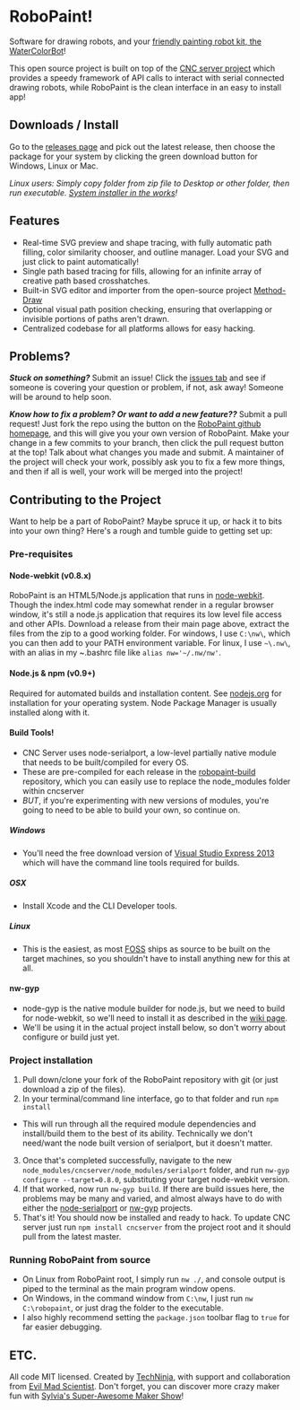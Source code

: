 RoboPaint!
=============

Software for drawing robots, and your
[friendly painting robot kit, the WaterColorBot](http://watercolorbot.com)!

This open source project is built on top of the
[CNC server project](http://github.com/techninja/cncserver) which provides
a speedy framework of API calls to interact with serial connected drawing
robots, while RoboPaint is the clean interface in an easy to install app!


## Downloads / Install
Go to the [releases page](https://github.com/evil-mad/robopaint/releases) and
pick out the latest release, then choose the package for your system by clicking
the green download button for Windows, Linux or Mac.

*Linux users: Simply copy folder from zip file to
Desktop or other folder, then run executable.
[System installer in the works](https://github.com/evil-mad/robopaint/issues/73)!*


## Features
 * Real-time SVG preview and shape tracing, with fully automatic path filling,
color similarity chooser, and outline manager. Load your SVG and just click to
paint automatically!
 * Single path based tracing for fills, allowing for an infinite array of
creative path based crosshatches.
 * Built-in SVG editor and importer from the open-source project
[Method-Draw](https://github.com/duopixel/Method-Draw)
 * Optional visual path position checking, ensuring that overlapping or invisible
portions of paths aren't drawn.
 * Centralized codebase for all platforms allows for easy hacking.


## Problems?
***Stuck on something?*** Submit an issue! Click the
[issues tab](https://github.com/evil-mad/robopaint/issues) and see if someone
is covering your question or problem, if not, ask away! Someone will be around
to help soon.

***Know how to fix a problem? Or want to add a new feature??*** Submit a pull
request! Just fork the repo using the button on the
[RoboPaint github homepage](https://github.com/evil-mad/robopaint), and
this will give you your own version of RoboPaint. Make your change in a few
commits to your branch, then click the pull request button at the top! Talk
about what changes you made and submit. A maintainer of the project will check
your work, possibly ask you to fix a few more things, and then if all is well,
your work will be merged into the project!

## Contributing to the Project
Want to help be a part of RoboPaint? Maybe spruce it up, or hack it to bits into
your own thing? Here's a rough and tumble guide to getting set up:

### Pre-requisites
#### Node-webkit (v0.8.x)
RoboPaint is an HTML5/Node.js application that runs in
[node-webkit](https://github.com/rogerwang/node-webkit). Though the index.html
code may somewhat render in a regular browser window, it's still a node.js
application that requires its low level file access and other APIs. Download a
release from their main page above,
extract the files from the zip to a good working folder. For windows, I use
`C:\nw\`, which you can then add to your PATH environment variable. For linux,
I use `~\.nw\`, with an alias in my ~\.bashrc file like `alias nw='~/.nw/nw'`.

#### Node.js & npm (v0.9+)
Required for automated builds and installation content. See
[nodejs.org](http://nodejs.org) for installation for your operating system. Node
Package Manager is usually installed along with it.

#### Build Tools!
* CNC Server uses node-serialport, a low-level partially native module that needs
to be built/compiled for every OS.
* These are pre-compiled for each release in
the [robopaint-build](https://github.com/evil-mad/robopaint-build/) repository,
which you can easily use to replace the node_modules folder within cncserver
* *BUT*, if you're experimenting with new versions of modules, you're going to
need to be able to build your own, so continue on.

##### Windows
* You'll need the free download version of
[Visual Studio Express 2013](http://www.microsoft.com/visualstudio/eng/2013-downloads#d-2013-express)
which will have the command line tools required for builds.

##### OSX
* Install Xcode and the CLI Developer tools.

##### Linux
* This is the easiest, as most [FOSS](http://en.wikipedia.org/wiki/FOSS) ships
as source to be built on the target machines, so you shouldn't have to install
anything new for this at all.

#### nw-gyp
* node-gyp is the native module builder for node.js, but we need to build for
node-webkit, so we'll need to install it as described in the
[wiki page](https://github.com/rogerwang/node-webkit/wiki/Build-native-modules-with-nw-gyp).
* We'll be using it in the actual project install below, so don't worry about
configure or build just yet.

### Project installation
1. Pull down/clone your fork of the RoboPaint repository with git (or just
download a zip of the files).
2. In your terminal/command line interface, go to that folder and run `npm install`
 * This will run through all the required module dependencies and install/build
them to the best of its ability. Technically we don't need/want the node built
version of serialport, but it doesn't matter.
3. Once that's completed successfully, navigate to the new
`node_modules/cncserver/node_modules/serialport` folder, and run
`nw-gyp configure --target=0.8.0`, substituting your target node-webkit version.
4. If that worked, now run `nw-gyp build`. If there are build issues here, the
problems may be many and varied, and almost always have to do with either the
[node-serialport](https://github.com/voodootikigod/node-serialport) or
[nw-gyp](https://github.com/rogerwang/nw-gyp) projects.
5. That's it! You should now be installed and ready to hack. To update CNC server
just run `npm install cncserver` from the project root and it should pull from
the latest master.

### Running RoboPaint from source
* On Linux from RoboPaint root, I simply run `nw ./`, and console output is
piped to the terminal as the main program window opens.
* On Windows, in the command window from `C:\nw`, I just run `nw C:\robopaint`,
or just drag the folder to the executable.
* I also highly recommend setting the `package.json` toolbar flag to `true` for
far easier debugging.

## ETC.

All code MIT licensed. Created by [TechNinja](https://github.com/techninja),
with support and collaboration from
[Evil Mad Scientist](http://evilmadscientist.com). Don't forget, you can
discover more crazy maker fun with
[Sylvia's Super-Awesome Maker Show](http://sylviashow.com)!
